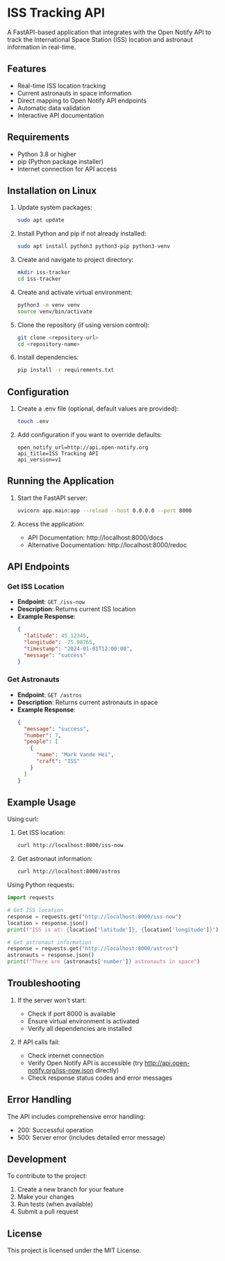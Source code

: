 # ISS Tracking API

A FastAPI-based application that integrates with the Open Notify API to track the International Space Station (ISS) location and astronaut information in real-time.

## Features

- Real-time ISS location tracking
- Current astronauts in space information
- Direct mapping to Open Notify API endpoints
- Automatic data validation
- Interactive API documentation

## Requirements

- Python 3.8 or higher
- pip (Python package installer)
- Internet connection for API access

## Installation on Linux

1. Update system packages:
   ```bash
   sudo apt update
   ```

2. Install Python and pip if not already installed:
   ```bash
   sudo apt install python3 python3-pip python3-venv
   ```

3. Create and navigate to project directory:
   ```bash
   mkdir iss-tracker
   cd iss-tracker
   ```

4. Create and activate virtual environment:
   ```bash
   python3 -m venv venv
   source venv/bin/activate
   ```

5. Clone the repository (if using version control):
   ```bash
   git clone <repository-url>
   cd <repository-name>
   ```

6. Install dependencies:
   ```bash
   pip install -r requirements.txt
   ```

## Configuration

1. Create a .env file (optional, default values are provided):
   ```bash
   touch .env
   ```

2. Add configuration if you want to override defaults:
   ```
   open_notify_url=http://api.open-notify.org
   api_title=ISS Tracking API
   api_version=v1
   ```

## Running the Application

1. Start the FastAPI server:
   ```bash
   uvicorn app.main:app --reload --host 0.0.0.0 --port 8000
   ```

2. Access the application:
   - API Documentation: http://localhost:8000/docs
   - Alternative Documentation: http://localhost:8000/redoc

## API Endpoints

### Get ISS Location
- **Endpoint**: `GET /iss-now`
- **Description**: Returns current ISS location
- **Example Response**:
  ```json
  {
    "latitude": 45.12345,
    "longitude": -75.98765,
    "timestamp": "2024-01-01T12:00:00",
    "message": "success"
  }
  ```

### Get Astronauts
- **Endpoint**: `GET /astros`
- **Description**: Returns current astronauts in space
- **Example Response**:
  ```json
  {
    "message": "success",
    "number": 7,
    "people": [
      {
        "name": "Mark Vande Hei",
        "craft": "ISS"
      }
    ]
  }
  ```

## Example Usage

Using curl:

1. Get ISS location:
   ```bash
   curl http://localhost:8000/iss-now
   ```

2. Get astronaut information:
   ```bash
   curl http://localhost:8000/astros
   ```

Using Python requests:
```python
import requests

# Get ISS location
response = requests.get("http://localhost:8000/iss-now")
location = response.json()
print(f"ISS is at: {location['latitude']}, {location['longitude']}")

# Get astronaut information
response = requests.get("http://localhost:8000/astros")
astronauts = response.json()
print(f"There are {astronauts['number']} astronauts in space")
```

## Troubleshooting

1. If the server won't start:
   - Check if port 8000 is available
   - Ensure virtual environment is activated
   - Verify all dependencies are installed

2. If API calls fail:
   - Check internet connection
   - Verify Open Notify API is accessible (try http://api.open-notify.org/iss-now.json directly)
   - Check response status codes and error messages

## Error Handling

The API includes comprehensive error handling:

- 200: Successful operation
- 500: Server error (includes detailed error message)

## Development

To contribute to the project:

1. Create a new branch for your feature
2. Make your changes
3. Run tests (when available)
4. Submit a pull request

## License

This project is licensed under the MIT License.

